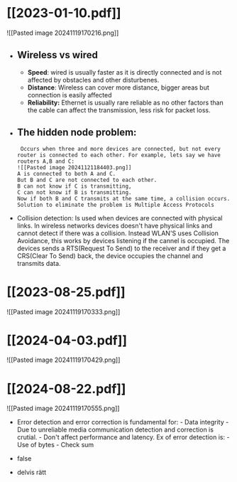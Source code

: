 # [[2023-01-10.pdf]]
![[Pasted image 20241119170216.png]]
- ## Wireless vs wired 
	- **Speed**: wired is usually faster as it is directly connected and is not affected by obstacles and other disturbenes.
	- **Distance**: Wireless can cover more distance, bigger areas but connection is easily affected
	- **Reliability:** Ethernet is usually rare reliable as no other factors than the cable can affect the transmission, less risk for packet loss.
	
- ## The hidden node problem:
	   Occurs when three and more devices are connected, but not every router is connected to each other. For example, lets say we have routers A,B and C:
	  ![[Pasted image 20241121184403.png]]
	  A is connected to both A and C. 
	  But B and C are not connected to each other.
	  B can not know if C is transmitting,
	  C can not know if B is transmitting.
	  Now if both B and C transmits at the same time, a collision occurs.
	  Solution to eliminate the problem is Multiple Access Protocols
- Collision detection:
	  Is used when devices are connected with physical links. In wireless networks devices doesn't have physical links and cannot detect if there was a collision.
	  Instead WLAN'S uses Collision Avoidance, this works by devices listening if the cannel is occupied. 
	  The devices sends a RTS(Request To Send) to the receiver and if they get a CRS(Clear To Send) back, the device occupies the channel and transmits data.
# [[2023-08-25.pdf]]
![[Pasted image 20241119170333.png]]


# [[2024-04-03.pdf]]
![[Pasted image 20241119170429.png]]

# [[2024-08-22.pdf]]
![[Pasted image 20241119170555.png]]
- Error detection and error correction is fundamental for:
		  - Data integrity
		  - Due to unreliable media communication detection and correction is crutial.
		  - Don't affect performance and latency.
	 Ex of error detection is:
		 - Use of bytes
		 - Check sum
		 
- false
- delvis rätt